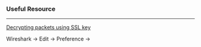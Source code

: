 ### Useful Resource

---

[Decrypting packets using SSL key](https://www.youtube.com/watch?v=WOb4UrwV72I)

Wireshark -> Edit -> Preference -> 
